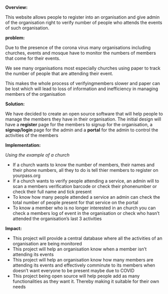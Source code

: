 **Overview:**

This website allows people to register into an organisation and give admin of the organisation right to verify number of people who attends the events of such organisation.

**problem:**

Due to the presence of the corona virus many organisations including churches, events and mosque have to monitor the numbers of members that come for their events. 

We see many organisations most especially churches using paper to track the number of people that are attending their event. 

This makes the whole process of verifyingmembers slower and paper can be lost which will lead to loss of information and inefficiency in managing members of the organisation

**Solution:**

We have decided to create an open source software that will help people to manage the members they have in their organisation. The initial design will have a **register** page for the members to signup for the organisation, a **signup/login** page for the admin and a **portal** for the admin to control the activities of the members

**Implementation:**

*Using the example of a church*

- If a church wants to know the number of members,  their names and their phone numbers, all they to do is tell thier members to register on yourpass.org
- If a church wants to verify people attending a service, an admin will to scan a members verification barcode or check their phonenumber or check their full name and tick present
- To know how many people attended a service an admin can check the total number of people present for that service on the portal
- To know a member who is no longer interested in an church you can check a members log of event in the organisation or check who hasn’t attended the organisation’s last 3 activities

**Impact:**

- This project will provide a central database where all the activities of an organisation are being monitored
- This project will help an organisation know when a member isn’t attending its events
- This project will help an organisation know how many members are attending its events and effectively comminute to its members when doesn’t want everyone to be present maybe due to COVID
- This project being open source will help people add as many functionalities as they want it. Thereby making it suitable for their own needs

